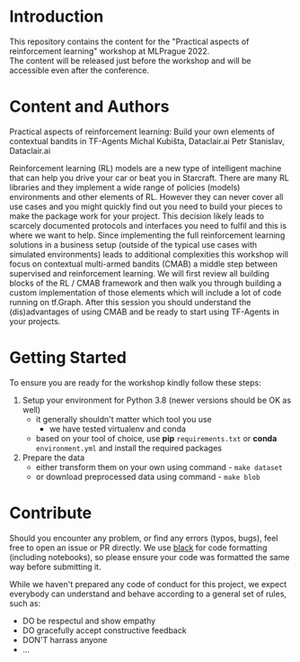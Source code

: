 # Introduction 
This repository contains the content for the "Practical aspects of reinforcement learning" workshop at MLPrague 2022.  
The content will be released just before the workshop and will be accessible even after the conference.

# Content and Authors
Practical aspects of reinforcement learning: Build your own elements of contextual bandits in TF-Agents
Michal Kubišta, Dataclair.ai
Petr Stanislav, Dataclair.ai

Reinforcement learning (RL) models are a new type of intelligent machine that can help you drive your car or beat you in Starcraft. There are many RL libraries and they implement a wide range of policies (models) environments and other elements of RL. However they can never cover all use cases and you might quickly find out you need to build your pieces to make the package work for your project. This decision likely leads to scarcely documented protocols and interfaces you need to fulfil and this is where we want to help. Since implementing the full reinforcement learning solutions in a business setup (outside of the typical use cases with simulated environments) leads to additional complexities this workshop will focus on contextual multi-armed bandits (CMAB) a middle step between supervised and reinforcement learning.&nbsp;We will first review all building blocks of the RL / CMAB framework and then walk you through building a custom implementation of those elements which will include a lot of code running on tf.Graph. After this session you should understand the (dis)advantages of using CMAB and be ready to start using TF-Agents in your projects.

# Getting Started
To ensure you are ready for the workshop kindly follow these steps:
1.	Setup your environment for Python 3.8 (newer versions should be OK as well)
    - it generally shouldn't matter which tool you use
      - we have tested virtualenv and conda
    - based on your tool of choice, use **pip** `requirements.txt` or **conda** `environment.yml` and install the required packages
1. Prepare the data
   - either transform them on your own using command - `make dataset`
   - or download preprocessed data using command - `make blob`

# Contribute
Should you encounter any problem, or find any errors (typos, bugs), feel free to open an issue or PR directly.
We use [black](https://black.readthedocs.io/en/stable/) for code formatting (including notebooks), so please ensure your code was formatted the same way before submitting it.


While we haven't prepared any code of conduct for this project, we expect everybody can understand and behave according to a general set of rules, such as:
- DO be respectul and show empathy
- DO gracefully accept constructive feedback
- DON'T harrass anyone
- ...
